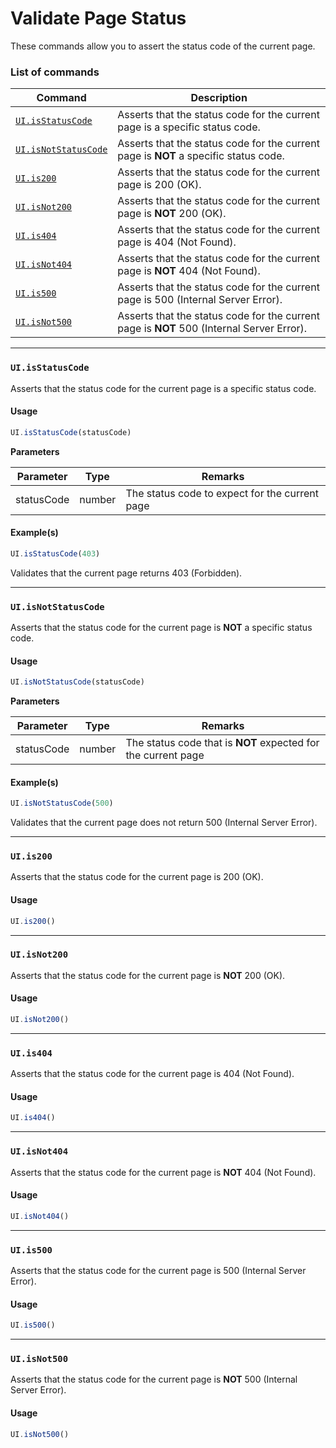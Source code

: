 # Validate Page Status

These commands allow you to assert the status code of the current page.

### List of commands <a href="#list-of-commands" id="list-of-commands"></a>

| Command                                                                                                           | Description                                                                               |
| ----------------------------------------------------------------------------------------------------------------- | ----------------------------------------------------------------------------------------- |
| [`UI.isStatusCode`](https://docs.uilicious.com/scripting/http\_status\_code\_assertion.html#uiisstatuscode)       | Asserts that the status code for the current page is a specific status code.              |
| [`UI.isNotStatusCode`](https://docs.uilicious.com/scripting/http\_status\_code\_assertion.html#uiisnotstatuscode) | Asserts that the status code for the current page is **NOT** a specific status code.      |
| [`UI.is200`](https://docs.uilicious.com/scripting/http\_status\_code\_assertion.html#uiis200)                     | Asserts that the status code for the current page is 200 (OK).                            |
| [`UI.isNot200`](https://docs.uilicious.com/scripting/http\_status\_code\_assertion.html#uisinot200)               | Asserts that the status code for the current page is **NOT** 200 (OK).                    |
| [`UI.is404`](https://docs.uilicious.com/scripting/http\_status\_code\_assertion.html#usis404)                     | Asserts that the status code for the current page is 404 (Not Found).                     |
| [`UI.isNot404`](https://docs.uilicious.com/scripting/http\_status\_code\_assertion.html#uiisnot404)               | Asserts that the status code for the current page is **NOT** 404 (Not Found).             |
| [`UI.is500`](https://docs.uilicious.com/scripting/http\_status\_code\_assertion.html#uiis500)                     | Asserts that the status code for the current page is 500 (Internal Server Error).         |
| [`UI.isNot500`](https://docs.uilicious.com/scripting/http\_status\_code\_assertion.html#uiisnot500)               | Asserts that the status code for the current page is **NOT** 500 (Internal Server Error). |

***

### `UI.isStatusCode` <a href="#uiisstatuscode" id="uiisstatuscode"></a>

Asserts that the status code for the current page is a specific status code.

#### Usage <a href="#usage" id="usage"></a>

```javascript
UI.isStatusCode(statusCode)
```

**Parameters**

| Parameter  | Type   | Remarks                                        |
| ---------- | ------ | ---------------------------------------------- |
| statusCode | number | The status code to expect for the current page |

#### Example(s) <a href="#examples" id="examples"></a>

```javascript
UI.isStatusCode(403)
```

Validates that the current page returns 403 (Forbidden).

***

### `UI.isNotStatusCode` <a href="#uiisnotstatuscode" id="uiisnotstatuscode"></a>

Asserts that the status code for the current page is **NOT** a specific status code.

#### Usage <a href="#usage" id="usage"></a>

```javascript
UI.isNotStatusCode(statusCode)
```

**Parameters**

| Parameter  | Type   | Remarks                                                       |
| ---------- | ------ | ------------------------------------------------------------- |
| statusCode | number | The status code that is **NOT** expected for the current page |

#### Example(s) <a href="#examples" id="examples"></a>

```javascript
UI.isNotStatusCode(500)
```

Validates that the current page does not return 500 (Internal Server Error).

***

### `UI.is200` <a href="#uiis200" id="uiis200"></a>

Asserts that the status code for the current page is 200 (OK).

#### Usage <a href="#usage" id="usage"></a>

```javascript
UI.is200()
```

***

### `UI.isNot200` <a href="#uiisnot200" id="uiisnot200"></a>

Asserts that the status code for the current page is **NOT** 200 (OK).

#### Usage <a href="#usage" id="usage"></a>

```javascript
UI.isNot200()
```

***

### `UI.is404` <a href="#uiis404" id="uiis404"></a>

Asserts that the status code for the current page is 404 (Not Found).

#### Usage <a href="#usage" id="usage"></a>

```javascript
UI.is404()
```

***

### `UI.isNot404` <a href="#uiisnot404" id="uiisnot404"></a>

Asserts that the status code for the current page is **NOT** 404 (Not Found).

#### Usage <a href="#usage" id="usage"></a>

```javascript
UI.isNot404()
```

***

### `UI.is500` <a href="#uiis500" id="uiis500"></a>

Asserts that the status code for the current page is 500 (Internal Server Error).

#### Usage <a href="#usage" id="usage"></a>

```javascript
UI.is500()
```

***

### `UI.isNot500` <a href="#uiisnot500" id="uiisnot500"></a>

Asserts that the status code for the current page is **NOT** 500 (Internal Server Error).

#### Usage <a href="#usage" id="usage"></a>

```javascript
UI.isNot500()
```
